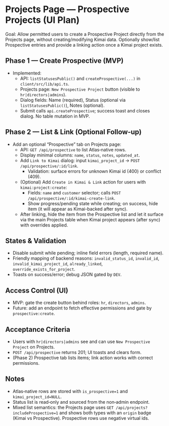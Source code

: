 # Projects Page — Prospective Projects (UI Plan)

Goal: Allow permitted users to create a Prospective Project directly from the Projects page, without creating/modifying Kimai data. Optionally show/list Prospective entries and provide a linking action once a Kimai project exists.

## Phase 1 — Create Prospective (MVP)
- Implemented:
  - API: `listStatusesPublic()` and `createProspective(...)` in `client/src/lib/api.ts`.
  - Projects page: `New Prospective Project` button (visible to `hr|directors|admins`).
  - Dialog fields: Name (required), Status (optional via `listStatusesPublic()`), Notes (optional).
  - Submit calls `api.createProspective`; success toast and closes dialog. No table mutation in MVP.

## Phase 2 — List & Link (Optional Follow‑up)
- Add an optional “Prospective” tab on Projects page:
  - API: `GET /api/prospective` to list Atlas‑native rows.
  - Display minimal columns: `name`, `status`, `notes`, `updated_at`.
  - Add `Link to Kimai` dialog: input `kimai_project_id` → `POST /api/prospective/:id/link`.
    - Validation: surface errors for unknown Kimai id (400) or conflict (409).
  - (Optional) Add `Create in Kimai & Link` action for users with `kimai:project:create`:
    - Fields: `name` and `customer` selector; calls `POST /api/prospective/:id/kimai-create-link`.
    - Show progress/pending state while creating; on success, hide item (it will appear as Kimai-backed after sync).
  - After linking, hide the item from the Prospective list and let it surface via the main Projects table when Kimai project appears (after sync) with overrides applied.

## States & Validation
- Disable submit while pending; inline field errors (length, required name).
- Friendly mapping of backend reasons: `invalid_status_id`, `invalid_id`, `invalid_kimai_project_id`, `already_linked`, `override_exists_for_project`.
- Toasts on success/error; debug JSON gated by `DEV`.

## Access Control (UI)
- MVP: gate the create button behind roles: `hr`, `directors`, `admins`.
- Future: add an endpoint to fetch effective permissions and gate by `prospective:create`.

## Acceptance Criteria
- Users with `hr|directors|admins` see and can use `New Prospective Project` on Projects.
- `POST /api/prospective` returns 201; UI toasts and clears form.
- (Phase 2) Prospective tab lists items; link action works with correct permissions.

## Notes
 - Atlas‑native rows are stored with `is_prospective=1` and `kimai_project_id=NULL`.
- Status list is read‑only and sourced from the non‑admin endpoint.
 - Mixed list semantics: the Projects page uses `GET /api/projects?includeProspective=1` and shows both types with an `origin` badge (Kimai vs Prospective). Prospective rows use negative virtual ids.
